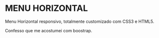# MENU HORIZONTAL

Menu Horizontal responsivo, totalmente  customizado com CSS3 e HTML5. 

Confesso que me acostumei com boostrap.